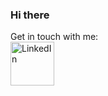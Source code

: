 ### Hi there
Get in touch with me:  
<a href="https://www.linkedin.com/in/jakub-mikos0110" rel="nofollow"><img src="https://img.shields.io/badge/LinkedIn-0077B5?style=for-the-badge&logo=linkedin&logoColor=white" alt="LinkedIn" width="70" style="max-width: 100%;"></a>
